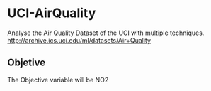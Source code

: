# UCI-AirQuality

Analyse the Air Quality Dataset of the UCI with multiple techniques. 
http://archive.ics.uci.edu/ml/datasets/Air+Quality

## Objetive
The Objective variable will be NO2
